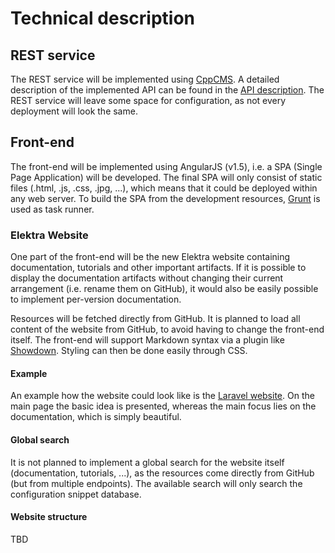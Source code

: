 # Technical description

## REST service

The REST service will be implemented using [CppCMS](http://cppcms.com/wikipp/en/page/main). A detailed description of the implemented API can be found in the [API description](api-description.apib). The REST service will leave some space for configuration, as not every deployment will look the same.

## Front-end

The front-end will be implemented using AngularJS (v1.5), i.e. a SPA (Single Page Application) will be developed. The final SPA will only consist of static files (.html, .js, .css, .jpg, ...), which means that it could be deployed within any web server. To build the SPA from the development resources, [Grunt](http://gruntjs.com/) is used as task runner.

### Elektra Website

One part of the front-end will be the new Elektra website containing documentation, tutorials and other important artifacts. If it is possible to display the documentation artifacts without changing their current arrangement (i.e. rename them on GitHub), it would also be easily possible to implement per-version documentation.

Resources will be fetched directly from GitHub. It is planned to load all content of the website from GitHub, to avoid having to change the front-end itself. The front-end will support Markdown syntax via a plugin like [Showdown](https://github.com/showdownjs/showdown). Styling can then be done easily through CSS.

#### Example

An example how the website could look like is the [Laravel website](https://laravel.com/). On the main page the basic idea is presented, whereas the main focus lies on the documentation, which is simply beautiful.

#### Global search

It is not planned to implement a global search for the website itself (documentation, tutorials, ...), as the resources come directly from GitHub (but from multiple endpoints). The available search will only search the configuration snippet database.

#### Website structure

TBD
